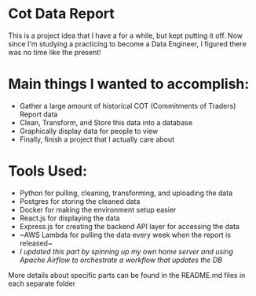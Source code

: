 # Cot Data Report

This is a project idea that I have a for a while, but kept putting it off. Now since I'm studying a practicing to become a Data Engineer, I figured there was no time like the present!

# Main things I wanted to accomplish:
- Gather a large amount of historical COT (Commitments of Traders) Report data
- Clean, Transform, and Store this data into a database
- Graphically display data for people to view
- Finally, finish a project that I actually care about

# Tools Used:
- Python for pulling, cleaning, transforming, and uploading the data
- Postgres for storing the cleaned data
- Docker for making the environment setup easier
- React.js for displaying the data
- Express.js for creating the backend API layer for accessing the data
- ~AWS Lambda for pulling the data every week when the report is released~
- _I updated this part by spinning up my own home server and using Apache Airflow to orchestrate a workflow that updates the DB_

More details about specific parts can be found in the README.md files in each separate folder
